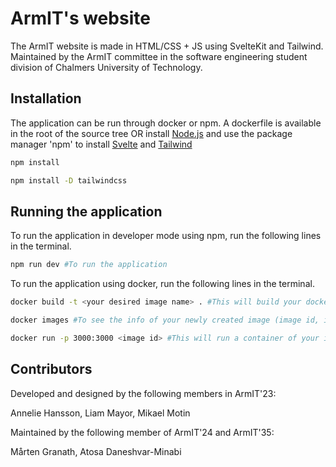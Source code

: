# ArmIT's website

The ArmIT website is made in HTML/CSS + JS using SvelteKit and Tailwind. Maintained by the ArmIT committee in the software engineering student division of Chalmers University of Technology.

## Installation

The application can be run through docker or npm. A dockerfile is available in the root of the source tree OR install [Node.js](https://nodejs.org/en/download) and use the package manager 'npm' to install [Svelte](https://svelte.dev/docs/introduction) and [Tailwind](https://tailwindcss.com/docs/installation)

```bash
npm install
```

```bash
npm install -D tailwindcss
```

## Running the application

To run the application in developer mode using npm, run the following lines in the terminal.

```bash
npm run dev #To run the application
```

To run the application using docker, run the following lines in the terminal.

```bash
docker build -t <your desired image name> . #This will build your docker image. Include the dot.
```

```bash
docker images #To see the info of your newly created image (image id, image name, etc)
```

```bash
docker run -p 3000:3000 <image id> #This will run a container of your image and the application. Enter localhost in browser.
```

## Contributors

Developed and designed by the following members in ArmIT'23:

Annelie Hansson, Liam Mayor, Mikael Motin

Maintained by the following member of ArmIT'24 and ArmIT'35:

Mårten Granath, Atosa Daneshvar-Minabi
